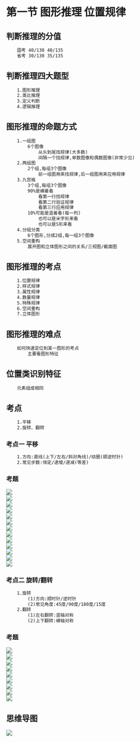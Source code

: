# 第一节 图形推理 位置规律
## 判断推理的分值  
```txt
    国考 40/130 40/135  
    省考 30/130 35/135  
```
## 判断推理四大题型  
```txt
    1.图形推理  
    2.类比推理  
    3.定义判断  
    4.逻辑推理  
```
## 图形推理的命题方式  
```txt
    1.一组图  
        6个图像  
            从头到尾找规律(大多数)  
            间隔一个找规律,单数图像和偶数图像(非常少见)  
    2.两组图  
        2个组,每组3个图像  
            前一组图用来找规律,后一组图用来应用规律  
    3.九宫格  
        3个组,每组3个图像  
        90%是横着看  
            看第一行找规律  
            看第二行验证规律  
            看第三行应用规律  
        10%可能是竖着看(每一列)  
            也可以是米字形来看  
            也可以是S形来看  
    4.分组分类  
        6个图形,分成2组,每一组3个图像  
    5.空间重构  
        展开图和立体图形之间的关系/三视图/截面图  
```
## 图形推理的考点  
```txt
    1.位置规律  
    2.样式规律  
    3.属性规律  
    4.数量规律  
    5.特殊规律  
    6.空间重构  
    7.立体图形  
```
## 图形推理的难点  
```txt
    如何快速定位到某一图形的考点  
        主要看图形特征  
```
## 位置类识别特征  
```txt
    元素组成相同  
```
## 考点
```txt
    1.平移
    2.旋转、翻转
```
### 考点一 平移
```txt
    1.方向:直线(上下/左右/斜对角线)/绕圈(顺逆时针)
    2.常见步数:恒定/递增/递减(等差)

```
### 考题
![](01/0001.jpg)  
![](01/0002.jpg)  
![](01/0003.jpg)  
![](01/0004.jpg)  
![](01/0005.jpg)  
![](01/0006.jpg)  
![](01/0007.jpg)  
![](01/0008.jpg)  
![](01/0009.jpg)  
![](01/0010.jpg)  
![](01/0011.jpg)  
![](01/0012.jpg)  
![](01/0013.jpg)  
### 考点二 旋转/翻转
```txt
    1.旋转
        (1)方向:顺时针/逆时针
        (2)常见角度:45度/90度/180度/15度
    2.翻转
        (1)左右翻转:竖轴对称
        (2)上下翻转:横轴对称
```
### 考题
![](01/0014.jpg)  
![](01/0015.jpg)  
![](01/0016.jpg)  
![](01/0017.jpg)  
![](01/0018.jpg)  
![](01/0019.jpg)  
![](01/0020.jpg)  
![](01/0021.jpg)  
![](01/0022.jpg)  
## 思维导图
![](01/思维导图.jpg)  

